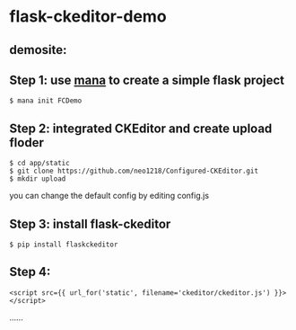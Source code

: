 flask-ckeditor-demo
===

## demosite:

## Step 1: use [mana](https://github.com/neo1218/mana) to create a simple flask project

    $ mana init FCDemo

## Step 2: integrated CKEditor and create upload floder

    $ cd app/static
    $ git clone https://github.com/neo1218/Configured-CKEditor.git
    $ mkdir upload

you can change the default config by editing config.js

## Step 3: install flask-ckeditor

    $ pip install flaskckeditor

## Step 4: 

    <script src={{ url_for('static', filename='ckeditor/ckeditor.js') }}></script>

......
